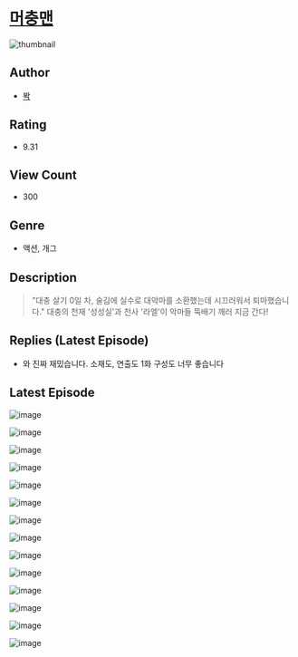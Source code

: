 # [머충맨](https://comic.naver.com/bestChallenge/list?titleId=809933)
![thumbnail](https://image-comic.pstatic.net/user_contents_data/challenge_comic/2023/05/23/281312/upload_7077746797118056035_480x623.jpeg)

## Author
- [봑](https://comic.naver.com/artistTitle?id=281312)

## Rating
- 9.31

## View Count
- 300

## Genre
- 액션, 개그

## Description
> "대충 살기 0일 차, 술김에 실수로 대악마를 소환했는데 시끄러워서 퇴마했습니다." 대충의 천재 '성성실'과 천사 '라엘'이 악마들 뚝배기 깨러 지금 간다!

## Replies (Latest Episode)
- 와 진짜 재밌습니다. 소재도, 연출도 1화 구성도 너무 좋습니다

## Latest Episode
![image](https://image-comic.pstatic.net/user_contents_data/challenge_comic/2023/05/24/281312/upload_3546134143952774502.jpeg)

![image](https://image-comic.pstatic.net/user_contents_data/challenge_comic/2023/05/24/281312/upload_4135487744588788019.jpeg)

![image](https://image-comic.pstatic.net/user_contents_data/challenge_comic/2023/05/24/281312/upload_7161340454216545847.jpeg)

![image](https://image-comic.pstatic.net/user_contents_data/challenge_comic/2023/05/24/281312/upload_4063707226659172453.jpeg)

![image](https://image-comic.pstatic.net/user_contents_data/challenge_comic/2023/05/24/281312/upload_4135208463484675425.jpeg)

![image](https://image-comic.pstatic.net/user_contents_data/challenge_comic/2023/05/24/281312/upload_7077237919930529333.jpeg)

![image](https://image-comic.pstatic.net/user_contents_data/challenge_comic/2023/05/24/281312/upload_7075494992251270195.jpeg)

![image](https://image-comic.pstatic.net/user_contents_data/challenge_comic/2023/05/24/281312/upload_7089852432185964645.jpeg)

![image](https://image-comic.pstatic.net/user_contents_data/challenge_comic/2023/05/24/281312/upload_3990864615762833456.jpeg)

![image](https://image-comic.pstatic.net/user_contents_data/challenge_comic/2023/05/24/281312/upload_4122819377775195235.jpeg)

![image](https://image-comic.pstatic.net/user_contents_data/challenge_comic/2023/05/24/281312/upload_3486128288260580966.jpeg)

![image](https://image-comic.pstatic.net/user_contents_data/challenge_comic/2023/05/24/281312/upload_3834359202803955512.jpeg)

![image](https://image-comic.pstatic.net/user_contents_data/challenge_comic/2023/05/24/281312/upload_4063203878033764964.jpeg)

![image](https://image-comic.pstatic.net/user_contents_data/challenge_comic/2023/05/24/281312/upload_7075495009448321637.jpeg)
